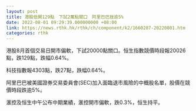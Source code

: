 ```yaml
---
layout: post
title: 港股低開129點　下試2萬點關口　阿里巴巴挫逾5%
date: 2022-08-01 09:29:39.000000000 +08:00
link: https://news.rthk.hk/rthk/ch/component/k2/1660287-20220801.htm
categories: rthk
---
```


港股8月首個交易日開市偏軟，下試20000點關口。恒生指數競價時段報20026點，跌129點，跌幅0.64%。

科技指數報4303點，跌27點，跌幅0.64%。

阿里巴巴被美國證券交易委員會(SEC)加入面臨退市風險的中概股名單，股價在競價時段跌逾5%。

滙控及恒生中午公布中期業績，滙控開市偏軟，跌0.3%，恒生持平。
